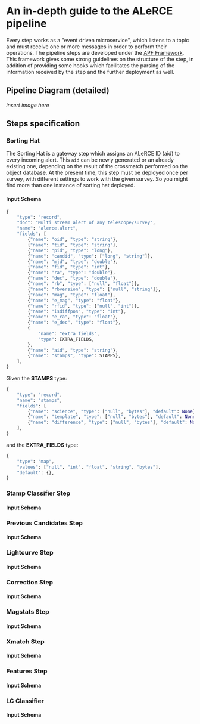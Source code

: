 # An in-depth guide to the ALeRCE pipeline

Every step works as a "event driven microservice", which listens to a topic and must receive one or more messages in order to perform their operations. The pipeline steps are developed under the [APF Framework](https://github.com/alercebroker/APF). This framework gives some strong guidelines on the structure of the step, in addition of providing some hooks which facilitates the parsing of the information received by the step and the further deployment as well.  

## Pipeline Diagram (detailed)

*insert image here*

## Steps specification

### Sorting Hat

The Sorting Hat is a gateway step which assigns an ALeRCE ID (aid) to every incoming alert. This `aid` can be newly generated or an already existing one, depending on the result of the crossmatch performed on the object database. 
At the present time, this step must be deployed once per survey, with different settings to work with the given survey. So you might find more than one instance of sorting hat deployed.

#### Input Schema

```python
{
    "type": "record",
    "doc": "Multi stream alert of any telescope/survey",
    "name": "alerce.alert",
    "fields": [
        {"name": "oid", "type": "string"},
        {"name": "tid", "type": "string"},
        {"name": "pid", "type": "long"},
        {"name": "candid", "type": ["long", "string"]},
        {"name": "mjd", "type": "double"},
        {"name": "fid", "type": "int"},
        {"name": "ra", "type": "double"},
        {"name": "dec", "type": "double"},
        {"name": "rb", "type": ["null", "float"]},
        {"name": "rbversion", "type": ["null", "string"]},
        {"name": "mag", "type": "float"},
        {"name": "e_mag", "type": "float"},
        {"name": "rfid", "type": ["null", "int"]},
        {"name": "isdiffpos", "type": "int"},
        {"name": "e_ra", "type": "float"},
        {"name": "e_dec", "type": "float"},
        {
            "name": "extra_fields",
            "type": EXTRA_FIELDS,
        },
        {"name": "aid", "type": "string"},
        {"name": "stamps", "type": STAMPS},
    ],
}
```

Given the **STAMPS** type:

```python
{
    "type": "record",
    "name": "stamps",
    "fields": [
        {"name": "science", "type": ["null", "bytes"], "default": None},
        {"name": "template", "type": ["null", "bytes"], "default": None},
        {"name": "difference", "type": ["null", "bytes"], "default": None},
    ],
}
```

and the **EXTRA_FIELDS** type:

```python
{
    "type": "map",
    "values": ["null", "int", "float", "string", "bytes"],
    "default": {},
}
```

### Stamp Classifier Step

#### Input Schema

### Previous Candidates Step

#### Input Schema

### Lightcurve Step 

#### Input Schema

### Correction Step

#### Input Schema

### Magstats Step

#### Input Schema

### Xmatch Step

#### Input Schema

### Features Step

#### Input Schema

### LC Classifier

#### Input Schema